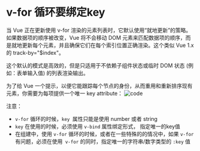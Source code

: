 # v-for 循环要绑定key
当 Vue 正在更新使用 v-for 渲染的元素列表时，它默认使用“就地更新”的策略。如果数据项的顺序被改变，Vue 将不会移动 DOM 元素来匹配数据项的顺序，而是就地更新每个元素，并且确保它们在每个索引位置正确渲染。这个类似 Vue 1.x 的 track-by="$index"。

这个默认的模式是高效的，但是只适用于不依赖子组件状态或临时 DOM 状态 (例如：表单输入值) 的列表渲染输出。

为了给 Vue 一个提示，以便它能跟踪每个节点的身份，从而重用和重新排序现有元素，你需要为每项提供一个唯一 key attribute：
![code](../image/code.png)

注意：

+ `v-for` 循环的时候，`key `属性只能是使用 number 或者 string
+ `key` 在使用的时候，必须使用 `v-bind` 属性绑定形式， 指定唯一的key值
+ 在组建中，使用 `v-for` 循环的时候，或者在一些特殊的的情况中，如果 `v-for` 有问题，必须在使用` v-for` 的同时，指定唯一的字符串/数字类型的 `:key` 值

